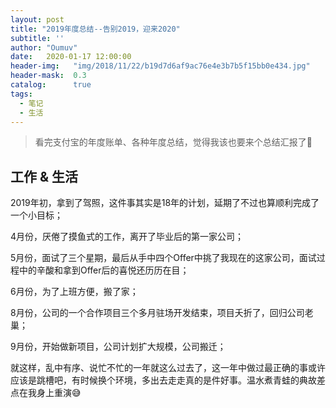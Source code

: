 ```yaml
---
layout: post
title: "2019年度总结--告别2019，迎来2020"
subtitle: ''
author: "Oumuv"
date:   2020-01-17 12:00:00
header-img:   "img/2018/11/22/b19d7d6af9ac76e4e3b7b5f15bb0e434.jpg"
header-mask:  0.3
catalog:      true
tags:
  - 笔记
  - 生活
---
```


> 看完支付宝的年度账单、各种年度总结，觉得我该也要来个总结汇报了🙂



## 工作 & 生活

2019年初，拿到了驾照，这件事其实是18年的计划，延期了不过也算顺利完成了一个小目标；

4月份，厌倦了摸鱼式的工作，离开了毕业后的第一家公司；

5月份，面试了三个星期，最后从手中四个Offer中挑了我现在的这家公司，面试过程中的辛酸和拿到Offer后的喜悦还历历在目；

6月份，为了上班方便，搬了家；

8月份，公司的一个合作项目三个多月驻场开发结束，项目夭折了，回归公司老巢；

9月份，开始做新项目，公司计划扩大规模，公司搬迁；


就这样，乱中有序、说忙不忙的一年就这么过去了，这一年中做过最正确的事或许应该是跳槽吧，有时候换个环境，多出去走走真的是件好事。温水煮青蛙的典故差点在我身上重演😅





